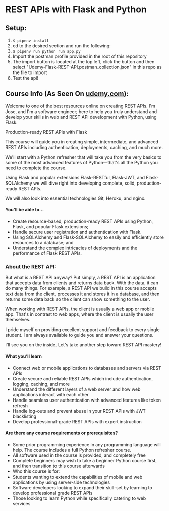 # REST APIs with Flask and Python

## Setup:
1.  ```$ pipenv install```
2.  cd to the desired section and run the following:
3.  ```$ pipenv run python run app.py```
4.  Import the postman profile provided in the root of this repository
5.  The import button is located at the top left, click the button and then select "Udemy-Flask-REST-API.postman_collection.json" in this repo as the file to import
6.  Test the api!

## Course Info (As Seen On [udemy.com](https://www.udemy.com/course/rest-api-flask-and-python/)):
Welcome to one of the best resources online on creating REST APIs. I'm Jose, and I'm a software engineer; here to help you truly understand and develop your skills in web and REST API development with Python, using Flask.

Production-ready REST APIs with Flask

This course will guide you in creating simple, intermediate, and advanced REST APIs including authentication, deployments, caching, and much more.

We'll start with a Python refresher that will take you from the very basics to some of the most advanced features of Python—that's all the Python you need to complete the course.

Using Flask and popular extensions Flask-RESTful, Flask-JWT, and Flask-SQLAlchemy we will dive right into developing complete, solid, production-ready REST APIs.

We will also look into essential technologies Git, Heroku, and nginx.

#### You'll be able to...
- Create resource-based, production-ready REST APIs using Python, Flask, and popular Flask extensions;
- Handle secure user registration and authentication with Flask.
- Using SQLAlchemy and Flask-SQLAlchemy to easily and efficiently store resources to a database; and
- Understand the complex intricacies of deployments and the performance of Flask REST APIs.

### About the REST API:
But what is a REST API anyway? Put simply, a REST API is an application that accepts data from clients and returns data back. With the data, it can do many things. For example, a REST API we build in this course accepts text data from the client, processes it and stores it in a database, and then returns some data back so the client can show something to the user.

When working with REST APIs, the client is usually a web app or mobile app. That's in contrast to web apps, where the client is usually the user themselves.

I pride myself on providing excellent support and feedback to every single student. I am always available to guide you and answer your questions.

I'll see you on the inside. Let's take another step toward REST API mastery!

#### What you’ll learn
- Connect web or mobile applications to databases and servers via REST APIs
- Create secure and reliable REST APIs which include authentication, logging, caching, and more
- Understand the different layers of a web server and how web applications interact with each other
- Handle seamless user authentication with advanced features like token refresh
- Handle log-outs and prevent abuse in your REST APIs with JWT blacklisting
- Develop professional-grade REST APIs with expert instruction

#### Are there any course requirements or prerequisites?
- Some prior programming experience in any programming language will help. The course includes a full Python refresher course.
- All software used in the course is provided, and completely free
- Complete beginners may wish to take a beginner Python course first, and then transition to this course afterwards
- Who this course is for:
- Students wanting to extend the capabilities of mobile and web applications by using server-side technologies
- Software developers looking to expand their skill-set by learning to develop professional grade REST APIs
- Those looking to learn Python while specifically catering to web services
